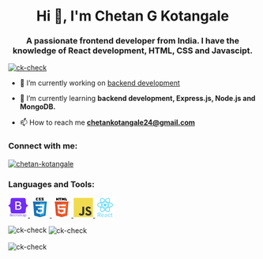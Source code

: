 <h1 align="center">Hi 👋, I'm Chetan G Kotangale</h1>
<h3 align="center">A passionate frontend developer from India. I have the knowledge of React development, HTML, CSS and Javascipt.</h3>

<p align="left"> <a href="https://github.com/ryo-ma/github-profile-trophy"><img src="https://github-profile-trophy.vercel.app/?username=ck-check" alt="ck-check" /></a> </p>

- 🔭 I’m currently working on [backend development](https://github.com/CK-Check/iNoteBook)

- 🌱 I’m currently learning **backend development, Express.js, Node.js and MongoDB.**

- 📫 How to reach me **chetankotangale24@gmail.com**

<h3 align="left">Connect with me:</h3>
<p align="left">
<a href="https://linkedin.com/in/chetan-kotangale" target="blank"><img align="center" src="https://raw.githubusercontent.com/rahuldkjain/github-profile-readme-generator/master/src/images/icons/Social/linked-in-alt.svg" alt="chetan-kotangale" height="30" width="40" /></a>
</p>

<h3 align="left">Languages and Tools:</h3>
<p align="left"> <a href="https://getbootstrap.com" target="_blank" rel="noreferrer"> <img src="https://raw.githubusercontent.com/devicons/devicon/master/icons/bootstrap/bootstrap-plain-wordmark.svg" alt="bootstrap" width="40" height="40"/> </a> <a href="https://www.w3schools.com/css/" target="_blank" rel="noreferrer"> <img src="https://raw.githubusercontent.com/devicons/devicon/master/icons/css3/css3-original-wordmark.svg" alt="css3" width="40" height="40"/> </a> <a href="https://www.w3.org/html/" target="_blank" rel="noreferrer"> <img src="https://raw.githubusercontent.com/devicons/devicon/master/icons/html5/html5-original-wordmark.svg" alt="html5" width="40" height="40"/> </a> <a href="https://developer.mozilla.org/en-US/docs/Web/JavaScript" target="_blank" rel="noreferrer"> <img src="https://raw.githubusercontent.com/devicons/devicon/master/icons/javascript/javascript-original.svg" alt="javascript" width="40" height="40"/> </a> <a href="https://reactjs.org/" target="_blank" rel="noreferrer"> <img src="https://raw.githubusercontent.com/devicons/devicon/master/icons/react/react-original-wordmark.svg" alt="react" width="40" height="40"/> </a> </p>

<p><img align="left" src="https://github-readme-stats.vercel.app/api/top-langs?username=ck-check&show_icons=true&locale=en&layout=compact" alt="ck-check" /></p>

<p>&nbsp;<img align="center" src="https://github-readme-stats.vercel.app/api?username=ck-check&show_icons=true&locale=en" alt="ck-check" /></p>

<p><img align="center" src="https://github-readme-streak-stats.herokuapp.com/?user=ck-check&" alt="ck-check" /></p>

